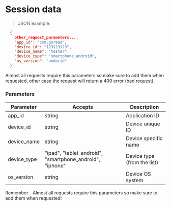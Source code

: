# Session data

> JSON example:

```json
  {
    other_request_parameters...,
    "app_id": "com.goread",
    "device_id": "123123123",
    "device_name": "tester",
    "device_type": "smartphone_android",
    "os_version": "andorid"
  }
```

Almost all requests require this parameters so make sure to add them when requested, other case the request will return a 400 error (bad request).

### Parameters

Parameter | Accepts | Description
--------- | ------- | -----------
app_id | string | Application ID
device_id | string | Device unique ID
device_name | string | Device specific name
device_type | "ipad", "tablet_android", "smartphone_android", "iphone" | Device type (from the list)
os_version | string | Device OS system

<aside class="warning">
Remember - Almost all requests require this parameters so make sure to add them when requested!
</aside>